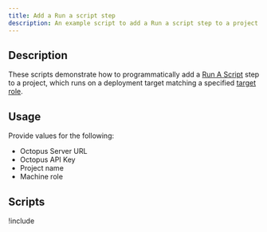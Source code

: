```yaml
---
title: Add a Run a script step
description: An example script to add a Run a script step to a project.
---
```


## Description

These scripts demonstrate how to programmatically add a [Run A Script](/docs/deployment-examples/custom-scripts/run-a-script-step.md) step to a project, which runs on a deployment target matching a specified [target role](/docs/infrastructure/deployment-targets/index.md#target-roles).

## Usage

Provide values for the following:
- Octopus Server URL
- Octopus API Key
- Project name
- Machine role

## Scripts

!include <create-script-step-scripts>
